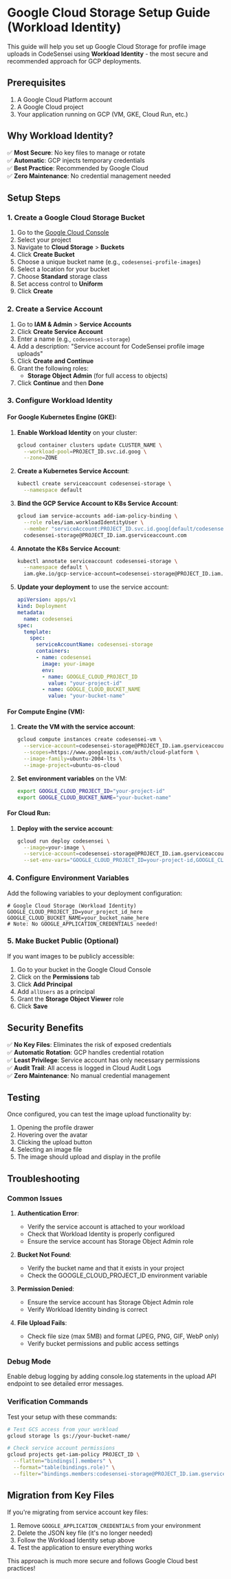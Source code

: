# Google Cloud Storage Setup Guide (Workload Identity)

This guide will help you set up Google Cloud Storage for profile image uploads in CodeSensei using **Workload Identity** - the most secure and recommended approach for GCP deployments.

## Prerequisites

1. A Google Cloud Platform account
2. A Google Cloud project
3. Your application running on GCP (VM, GKE, Cloud Run, etc.)

## Why Workload Identity?

✅ **Most Secure**: No key files to manage or rotate  
✅ **Automatic**: GCP injects temporary credentials  
✅ **Best Practice**: Recommended by Google Cloud  
✅ **Zero Maintenance**: No credential management needed  

## Setup Steps

### 1. Create a Google Cloud Storage Bucket

1. Go to the [Google Cloud Console](https://console.cloud.google.com/)
2. Select your project
3. Navigate to **Cloud Storage** > **Buckets**
4. Click **Create Bucket**
5. Choose a unique bucket name (e.g., `codesensei-profile-images`)
6. Select a location for your bucket
7. Choose **Standard** storage class
8. Set access control to **Uniform**
9. Click **Create**

### 2. Create a Service Account

1. Go to **IAM & Admin** > **Service Accounts**
2. Click **Create Service Account**
3. Enter a name (e.g., `codesensei-storage`)
4. Add a description: "Service account for CodeSensei profile image uploads"
5. Click **Create and Continue**
6. Grant the following roles:
   - **Storage Object Admin** (for full access to objects)
7. Click **Continue** and then **Done**

### 3. Configure Workload Identity

#### For Google Kubernetes Engine (GKE):

1. **Enable Workload Identity** on your cluster:
   ```bash
   gcloud container clusters update CLUSTER_NAME \
     --workload-pool=PROJECT_ID.svc.id.goog \
     --zone=ZONE
   ```

2. **Create a Kubernetes Service Account**:
   ```bash
   kubectl create serviceaccount codesensei-storage \
     --namespace default
   ```

3. **Bind the GCP Service Account to K8s Service Account**:
   ```bash
   gcloud iam service-accounts add-iam-policy-binding \
     --role roles/iam.workloadIdentityUser \
     --member "serviceAccount:PROJECT_ID.svc.id.goog[default/codesensei-storage]" \
     codesensei-storage@PROJECT_ID.iam.gserviceaccount.com
   ```

4. **Annotate the K8s Service Account**:
   ```bash
   kubectl annotate serviceaccount codesensei-storage \
     --namespace default \
     iam.gke.io/gcp-service-account=codesensei-storage@PROJECT_ID.iam.gserviceaccount.com
   ```

5. **Update your deployment** to use the service account:
   ```yaml
   apiVersion: apps/v1
   kind: Deployment
   metadata:
     name: codesensei
   spec:
     template:
       spec:
         serviceAccountName: codesensei-storage
         containers:
         - name: codesensei
           image: your-image
           env:
           - name: GOOGLE_CLOUD_PROJECT_ID
             value: "your-project-id"
           - name: GOOGLE_CLOUD_BUCKET_NAME
             value: "your-bucket-name"
   ```

#### For Compute Engine (VM):

1. **Create the VM with the service account**:
   ```bash
   gcloud compute instances create codesensei-vm \
     --service-account=codesensei-storage@PROJECT_ID.iam.gserviceaccount.com \
     --scopes=https://www.googleapis.com/auth/cloud-platform \
     --image-family=ubuntu-2004-lts \
     --image-project=ubuntu-os-cloud
   ```

2. **Set environment variables** on the VM:
   ```bash
   export GOOGLE_CLOUD_PROJECT_ID="your-project-id"
   export GOOGLE_CLOUD_BUCKET_NAME="your-bucket-name"
   ```

#### For Cloud Run:

1. **Deploy with the service account**:
   ```bash
   gcloud run deploy codesensei \
     --image=your-image \
     --service-account=codesensei-storage@PROJECT_ID.iam.gserviceaccount.com \
     --set-env-vars="GOOGLE_CLOUD_PROJECT_ID=your-project-id,GOOGLE_CLOUD_BUCKET_NAME=your-bucket-name"
   ```

### 4. Configure Environment Variables

Add the following variables to your deployment configuration:

```env
# Google Cloud Storage (Workload Identity)
GOOGLE_CLOUD_PROJECT_ID=your_project_id_here
GOOGLE_CLOUD_BUCKET_NAME=your_bucket_name_here
# Note: No GOOGLE_APPLICATION_CREDENTIALS needed!
```

### 5. Make Bucket Public (Optional)

If you want images to be publicly accessible:

1. Go to your bucket in the Google Cloud Console
2. Click on the **Permissions** tab
3. Click **Add Principal**
4. Add `allUsers` as a principal
5. Grant the **Storage Object Viewer** role
6. Click **Save**

## Security Benefits

✅ **No Key Files**: Eliminates the risk of exposed credentials  
✅ **Automatic Rotation**: GCP handles credential rotation  
✅ **Least Privilege**: Service account has only necessary permissions  
✅ **Audit Trail**: All access is logged in Cloud Audit Logs  
✅ **Zero Maintenance**: No manual credential management  

## Testing

Once configured, you can test the image upload functionality by:

1. Opening the profile drawer
2. Hovering over the avatar
3. Clicking the upload button
4. Selecting an image file
5. The image should upload and display in the profile

## Troubleshooting

### Common Issues

1. **Authentication Error**: 
   - Verify the service account is attached to your workload
   - Check that Workload Identity is properly configured
   - Ensure the service account has Storage Object Admin role

2. **Bucket Not Found**: 
   - Verify the bucket name and that it exists in your project
   - Check the GOOGLE_CLOUD_PROJECT_ID environment variable

3. **Permission Denied**: 
   - Ensure the service account has Storage Object Admin role
   - Verify Workload Identity binding is correct

4. **File Upload Fails**: 
   - Check file size (max 5MB) and format (JPEG, PNG, GIF, WebP only)
   - Verify bucket permissions and public access settings

### Debug Mode

Enable debug logging by adding console.log statements in the upload API endpoint to see detailed error messages.

### Verification Commands

Test your setup with these commands:

```bash
# Test GCS access from your workload
gcloud storage ls gs://your-bucket-name/

# Check service account permissions
gcloud projects get-iam-policy PROJECT_ID \
  --flatten="bindings[].members" \
  --format="table(bindings.role)" \
  --filter="bindings.members:codesensei-storage@PROJECT_ID.iam.gserviceaccount.com"
```

## Migration from Key Files

If you're migrating from service account key files:

1. Remove `GOOGLE_APPLICATION_CREDENTIALS` from your environment
2. Delete the JSON key file (it's no longer needed)
3. Follow the Workload Identity setup above
4. Test the application to ensure everything works

This approach is much more secure and follows Google Cloud best practices!
